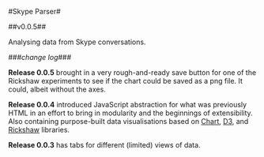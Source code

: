 #Skype Parser#

##v0.0.5##

Analysing data from Skype conversations.


###*change log*###

**Release 0.0.5** brought in a very rough-and-ready save button for one of the Rickshaw experiments to see if the chart could be saved as a png file. It could, albeit without the axes.

**Release 0.0.4** introduced JavaScript abstraction for what was previously HTML in an effort to bring in modularity and the beginnings of extensibility. Also containing purpose-built data visualisations based on [Chart](http://www.chartjs.org/), [D3](http://d3js.org/), and [Rickshaw](http://code.shutterstock.com/rickshaw/) libraries.

**Release 0.0.3** has tabs for different (limited) views of data.
